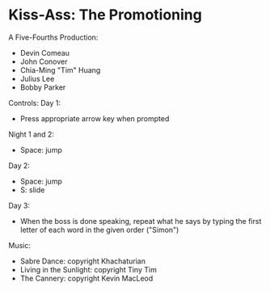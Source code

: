 Kiss-Ass: The Promotioning
=========
A Five-Fourths Production:
  * Devin Comeau
  * John Conover
  * Chia-Ming "Tim" Huang
  * Julius Lee
  * Bobby Parker

Controls:
Day 1:
  * Press appropriate arrow key when prompted
  
Night 1 and 2:
  * Space: jump

Day 2:
  * Space: jump
  * S: slide

Day 3:
  * When the boss is done speaking, repeat what he says by typing the first letter of each word in the given order ("Simon")

Music:
 * Sabre Dance: copyright Khachaturian
 * Living in the Sunlight: copyright Tiny Tim
 * The Cannery: copyright Kevin MacLeod
